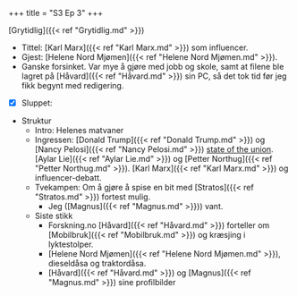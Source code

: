 +++
title = "S3 Ep 3"
+++

[Grytidlig]({{< ref "Grytidlig.md" >}})
- Tittel: [Karl Marx]({{< ref "Karl Marx.md" >}}) som influencer.
- Gjest: [Helene Nord Mjømen]({{< ref "Helene Nord Mjømen.md" >}}).
- Ganske forsinket. Var mye å gjøre med jobb og skole, samt at filene ble lagret på [Håvard]({{< ref "Håvard.md" >}}) sin PC, så det tok tid før jeg fikk begynt med redigering.
- [x] Sluppet: 
- Struktur
    - Intro: Helenes matvaner
    - Ingressen: [Donald Trump]({{< ref "Donald Trump.md" >}}) og [Nancy Pelosi]({{< ref "Nancy Pelosi.md" >}}) [state of the union](https://www.aftenposten.no/verden/i/wPLWg1/dette-var-hovedpunktene-i-presidentens-state-of-the-union-tale). [Aylar Lie]({{< ref "Aylar Lie.md" >}}) og [Petter Northug]({{< ref "Petter Northug.md" >}}). [Karl Marx]({{< ref "Karl Marx.md" >}}) og influencer-debatt.
    - Tvekampen: Om å gjøre å spise en bit med [Stratos]({{< ref "Stratos.md" >}}) fortest mulig.
        - Jeg ([Magnus]({{< ref "Magnus.md" >}})) vant.
    - Siste stikk
        - Forskning.no [Håvard]({{< ref "Håvard.md" >}}) forteller om [Mobilbruk]({{< ref "Mobilbruk.md" >}}) og kræsjing i lyktestolper.
        - [Helene Nord Mjømen]({{< ref "Helene Nord Mjømen.md" >}}), dieseldåsa og traktordåsa.
        - [Håvard]({{< ref "Håvard.md" >}}) og [Magnus]({{< ref "Magnus.md" >}}) sine profilbilder
